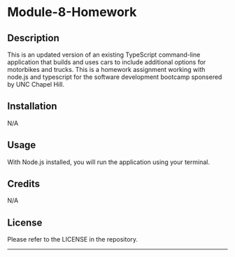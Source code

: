 # Module-8-Homework

## Description

This is an updated version of an existing TypeScript command-line application that builds and uses cars to include additional options for motorbikes and trucks.
This is a homework assignment working with node.js and typescript for the software development bootcamp sponsered by UNC Chapel Hill.

## Installation

N/A

## Usage

With Node.js installed, you will run the application using your terminal.

## Credits

N/A

## License

Please refer to the LICENSE in the repository.

---